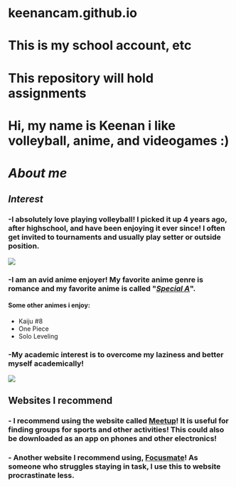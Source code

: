 # keenancam.github.io
# This is my school account, etc
# This repository will hold assignments 
# Hi, my name is Keenan i like volleyball, anime, and videogames :)
# _About me_
## **_Interest_**
### -I absolutely love playing volleyball! I picked it up 4 years ago, after highschool, and have been enjoying it ever since! I often get invited to tournaments and usually play setter or outside position.
![](https://i.ytimg.com/vi/Lv59h1zDl-U/hq720.jpg?sqp=-oaymwEhCK4FEIIDSFryq4qpAxMIARUAAAAAGAElAADIQj0AgKJD&rs=AOn4CLATObm-vnB6ktqyTsdxG0ES5QN0xA)
### -I am an avid anime enjoyer! My favorite anime genre is romance and my favorite anime is called "**_[Special A]_**".
[Special A]: https://www.animenewsnetwork.com/encyclopedia/anime.php?id=8769
#### Some other animes i enjoy: 
* Kaiju #8
* One Piece
* Solo Leveling
### -My academic interest is to overcome my laziness and better myself academically! 
![](https://images.stockcake.com/public/0/6/1/06145353-875e-44fe-8bed-09973aa38254_large/studious-intense-reading-stockcake.jpg)
## Websites I recommend
### - I recommend using the website called [Meetup]! It is useful for finding groups for sports and other activities! This could also be downloaded as an app on phones and other electronics!
[Meetup]: https://www.meetup.com
### - Another website I recommend using, [Focusmate]! As someone who struggles staying in task, I use this to website procrastinate less.
[Focusmate]: https://www.focusmate.com
